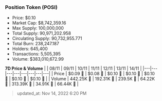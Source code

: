 
  ### Position Token (POSI)
  - Price: $0.10
  - Market Cap: $8,742,359.16
  - Max Supply: 100,000,000
  - Total Supply: 90,971,202.958
  - Circulating Supply: 90,732,955.771
  - Total Burn: 238,247.187
  - Holders: 645,400
  - Transactions: 5,505,395
  - Volume: $383,010,672.99

  **7D Price & Volume**
  | | 08&#x2F;11 | 09&#x2F;11 | 10&#x2F;11 | 11&#x2F;11 | 12&#x2F;11 | 13&#x2F;11 | 14&#x2F;11 |
  |---|---|---|---|---|---|---|---|
  | Price | $0.09 🔻 | $0.08 🔻 | $0.10 🚀 | $0.10 🔻 | $0.10 🔻 | $0.10 🚀 | $0.10 🔻 |
  | Volume | 442.25K 🚀 | 192.31K 🔻 | 239.5K 🚀 | 64.22K 🔻 | 313.39K 🚀 | 34.91K 🔻 | 66.44K 🚀 |

  > updated_at: Nov 14, 2022 6:20 PM
